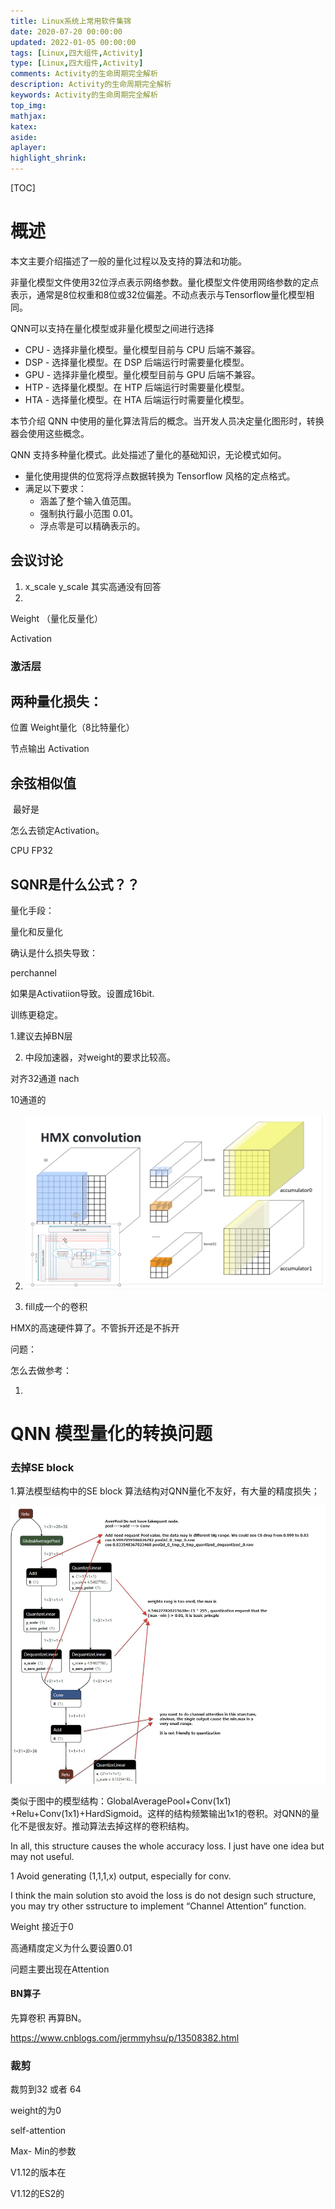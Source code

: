 ```yaml
---
title: Linux系统上常用软件集锦
date: 2020-07-20 00:00:00
updated: 2022-01-05 00:00:00
tags: [Linux,四大组件,Activity]
type: [Linux,四大组件,Activity]
comments: Activity的生命周期完全解析
description: Activity的生命周期完全解析
keywords: Activity的生命周期完全解析
top_img:
mathjax:
katex:
aside:
aplayer:
highlight_shrink:
---
```


[TOC]

# 概述

本文主要介绍描述了一般的量化过程以及支持的算法和功能。

非量化模型文件使用32位浮点表示网络参数。量化模型文件使用网络参数的定点表示，通常是8位权重和8位或32位偏差。不动点表示与Tensorflow量化模型相同。

QNN可以支持在量化模型或非量化模型之间进行选择

- CPU - 选择非量化模型。量化模型目前与 CPU 后端不兼容。
- DSP - 选择量化模型。在 DSP 后端运行时需要量化模型。
- GPU - 选择非量化模型。量化模型目前与 GPU 后端不兼容。
- HTP - 选择量化模型。在 HTP 后端运行时需要量化模型。
- HTA - 选择量化模型。在 HTA 后端运行时需要量化模型。

本节介绍 QNN 中使用的量化算法背后的概念。当开发人员决定量化图形时，转换器会使用这些概念。



QNN 支持多种量化模式。此处描述了量化的基础知识，无论模式如何。

- 量化使用提供的位宽将浮点数据转换为 Tensorflow 风格的定点格式。
- 满足以下要求：
  - 涵盖了整个输入值范围。
  - 强制执行最小范围 0.01。
  - 浮点零是可以精确表示的。

















## 会议讨论

1. x_scale   y_scale  其实高通没有回答
2. 





Weight  （量化反量化）

Activation









### 激活层









## 两种量化损失：

位置 Weight量化（8比特量化）



节点输出 Activation













## 余弦相似值

​	最好是







怎么去锁定Activation。 

CPU FP32





## SQNR是什么公式？？











量化手段：







量化和反量化





确认是什么损失导致：

perchannel



如果是Activatiion导致。设置成16bit.





训练更稳定。



1.建议去掉BN层

2. 中段加速器，对weight的要求比较高。

对齐32通道  nach

10通道的

2. ![image-20220422173839104](images/image-20220422173839104.png)

1. fill成一个的卷积





HMX的高速硬件算了。不管拆开还是不拆开







问题：

怎么去做参考：

1. 





# QNN 模型量化的转换问题

### 去掉SE block

1.算法模型结构中的SE block 算法结构对QNN量化不友好，有大量的精度损失；

<img src="images/image-20220429140531100.png" alt="image-20220429140531100" style="zoom:67%;" />

类似于图中的模型结构：GlobalAveragePool+Conv(1x1) +Relu+Conv(1x1)+HardSigmoid。这样的结构频繁输出1x1的卷积。对QNN的量化不是很友好。推动算法去掉这样的卷积结构。

In all, this structure causes the whole accuracy loss. I just have one idea but may not useful.

1 Avoid generating (1,1,1,x) output, especially for conv.

I think the main solution sto avoid the loss is do not design such structure, you may try other sstructure to implement “Channel Attention” function. 







Weight 接近于0

高通精度定义为什么要设置0.01



问题主要出现在Attention



#### BN算子

先算卷积   再算BN。





https://www.cnblogs.com/jermmyhsu/p/13508382.html

 



### 裁剪

裁剪到32 或者 64



weight的为0

self-attention



Max- Min的参数



V1.12的版本在

V1.12的ES2的







